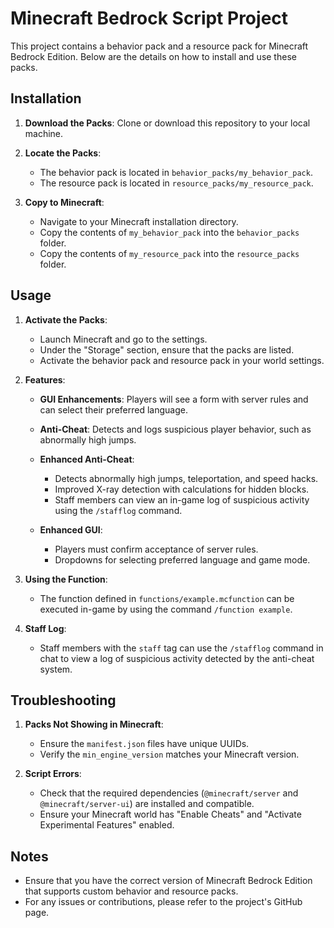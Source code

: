 # Minecraft Bedrock Script Project

This project contains a behavior pack and a resource pack for Minecraft Bedrock Edition. Below are the details on how to install and use these packs.

## Installation

1. **Download the Packs**: Clone or download this repository to your local machine.

2. **Locate the Packs**:
   - The behavior pack is located in `behavior_packs/my_behavior_pack`.
   - The resource pack is located in `resource_packs/my_resource_pack`.

3. **Copy to Minecraft**:
   - Navigate to your Minecraft installation directory.
   - Copy the contents of `my_behavior_pack` into the `behavior_packs` folder.
   - Copy the contents of `my_resource_pack` into the `resource_packs` folder.

## Usage

1. **Activate the Packs**:
   - Launch Minecraft and go to the settings.
   - Under the "Storage" section, ensure that the packs are listed.
   - Activate the behavior pack and resource pack in your world settings.

2. **Features**:
   - **GUI Enhancements**: Players will see a form with server rules and can select their preferred language.
   - **Anti-Cheat**: Detects and logs suspicious player behavior, such as abnormally high jumps.
   - **Enhanced Anti-Cheat**:
     - Detects abnormally high jumps, teleportation, and speed hacks.
     - Improved X-ray detection with calculations for hidden blocks.
     - Staff members can view an in-game log of suspicious activity using the `/stafflog` command.

   - **Enhanced GUI**:
     - Players must confirm acceptance of server rules.
     - Dropdowns for selecting preferred language and game mode.

3. **Using the Function**:
   - The function defined in `functions/example.mcfunction` can be executed in-game by using the command `/function example`.

3. **Staff Log**:
   - Staff members with the `staff` tag can use the `/stafflog` command in chat to view a log of suspicious activity detected by the anti-cheat system.

## Troubleshooting

1. **Packs Not Showing in Minecraft**:
   - Ensure the `manifest.json` files have unique UUIDs.
   - Verify the `min_engine_version` matches your Minecraft version.

2. **Script Errors**:
   - Check that the required dependencies (`@minecraft/server` and `@minecraft/server-ui`) are installed and compatible.
   - Ensure your Minecraft world has "Enable Cheats" and "Activate Experimental Features" enabled.

## Notes

- Ensure that you have the correct version of Minecraft Bedrock Edition that supports custom behavior and resource packs.
- For any issues or contributions, please refer to the project's GitHub page.